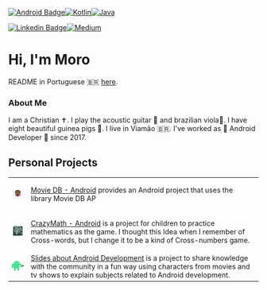 [![Android Badge](https://img.shields.io/badge/Android-3DDC84?style=for-the-badge&logo=android&logoColor=white)](https://www.android.com/)[![Kotlin](https://img.shields.io/badge/Kotlin-0095D5?&style=for-the-badge&logo=kotlin&logoColor=white)](https://kotlinlang.org/)[![Java](https://img.shields.io/badge/Java-ED8B00?style=for-the-badge&logo=java&logoColor=white)](https://www.java.com/en/)

[![Linkedin Badge](https://img.shields.io/badge/-LinkedIn-blue?style=flat-square&logo=Linkedin&logoColor=white)](https://www.linkedin.com/in/gabrielbronzattimoro15031994/)[![Medium](https://img.shields.io/badge/Medium-12100E?style=for-the-badge&logo=medium&logoColor=white)](https://medium.com/@gabrielbronzattimoro.es)

# Hi, I'm Moro

README in Portuguese 🇧🇷 [here](README_ptBr.md). 

### About Me

I am a Christian ✝️. I play the acoustic guitar 🎸 and brazilian viola🎻. I have eight beautiful guinea pigs 🐷.
I live in Viamão 🇧🇷. I've worked as 🤖 Android Developer 💚 since 2017.

## Personal Projects

<table style="overflow-x:auto;">
   <tr>
      <td>
         <a href="https://github.com/gabrielbmoro/MovieDB-Android">
         <img style="width: 80px;height: auto;" src="img/movie-db-android-icon.png">
         </a>
      </td>
      <td>
         <p>
            <a href=https://github.com/gabrielbmoro/MovieDB-Android>Movie DB - Android</a> provides an Android project that uses the library Movie DB AP
         </p>
      </td>
   </tr>
   <tr>
      <td>
         <a href="https://github.com/gabrielbmoro/CrazyMath-Android">
         <img style="width: 80px;height: auto;" src="img/crazy-math-android-icon.png" />
         </a>
      </td>
      <td>
         <p>
            <a href="https://github.com/gabrielbmoro/CrazyMath-Android">CrazyMath - Android</a> is a project for children to practice mathematics as the game. I thought this Idea when I remember of Cross-words, but I change it to be a kind of Cross-numbers game.
         </p>
      </td>
   </tr>
   <tr>
      <td>
         <a href="https://github.com/gabrielbmoro/slides-about-android-development">
         <img style="width: 80px;height: auto;" src="img/android-dev-rs.png">
         </a>
      </td>
      <td>
         <a href="https://github.com/gabrielbmoro/slides-about-android-development">Slides about Android Development</a> is a project to share knowledge with the community in a fun way using characters from movies and tv shows to explain subjects related to Android development.
      </td>
   </tr>
</table>
